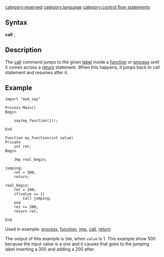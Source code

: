 <category:reserved> <category:language> [category:control flow
statements](category:control_flow_statements "wikilink")

Syntax
------

**call** <label> ;

Description
-----------

The [call](call "wikilink") command jumps to the given
[label](label "wikilink") inside a [function](function "wikilink") or
[process](process "wikilink") until it comes across a
[return](return "wikilink") statement. When this happens, it jumps back
to call statement and resumes after it.

Example
-------

    import "mod_say"

    Process Main()
    Begin

        say(my_function(1));

    End

    Function my_function(int value)
    Private
        int ret;
    Begin

        Jmp real_begin;

    jumping:
        ret = 300;
        return;

    real_begin:
        ret = 100;
        if(value == 1)
            Call jumping;
        end
        ret += 200;
        return ret;

    End

Used in example: [process](process "wikilink"),
[function](function "wikilink"), [jmp](jmp "wikilink"),
[call](call "wikilink"), [return](return "wikilink")

The output of this example is `500`, when `value` is 1. This example
show 500 because the input value is a one and it causes that goes to the
jumping label inserting a 300 and adding a 200 after.
